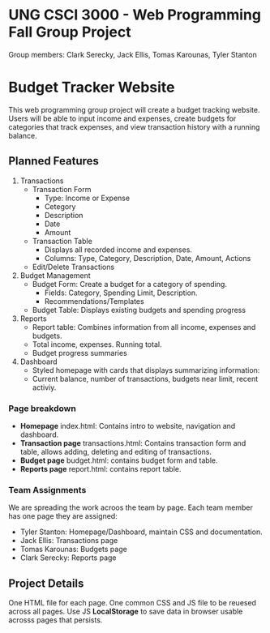 # UNG CSCI 3000 - Web Programming Fall Group Project
Group members: Clark Serecky, Jack Ellis, Tomas Karounas, Tyler Stanton

# Budget Tracker Website
This web programming group project will create a budget tracking website. Users will be able to input income and expenses, create budgets for categories that track expenses, and view transaction history with a running balance.

## Planned Features
1. Transactions
    - Transaction Form
        - Type: Income or Expense
        - Cetegory
        - Description
        - Date
        - Amount
    - Transaction Table
        - Displays all recorded income and expenses.
        - Columns: Type, Category, Description, Date, Amount, Actions
    - Edit/Delete Transactions
2. Budget Management
    - Budget Form: Create a budget for a category of spending.
        - Fields: Category, Spending Limit, Description.
        - Recommendations/Templates
    - Budget Table: Displays existing budgets and spending progress
3. Reports
    - Report table: Combines information from all income, expenses and budgets.
    - Total income, expenses. Running total.
    - Budget progress summaries
4. Dashboard
    - Styled homepage with cards that displays summarizing information:
    - Current balance, number of transactions, budgets near limit, recent activiy.

### Page breakdown
- **Homepage** index.html: Contains intro to website, navigation and dashboard.
- **Transaction page** transactions.html: Contains transaction form and table, allows adding, deleting and editing of transactions.
- **Budget page** budget.html: contains budget form and table.
- **Reports page** report.html: contains report table.

### Team Assignments
We are spreading the work acroos the team by page. Each team member has one page they are assigned:
- Tyler Stanton: Homepage/Dashboard, maintain CSS and documentation.
- Jack Ellis: Transactions page
- Tomas Karounas: Budgets page
- Clark Serecky: Reports page

## Project Details
One HTML file for each page. One common CSS and JS file to be reuesed across all pages. Use JS **LocalStorage** to save data in browser usable acrosss pages that persists.